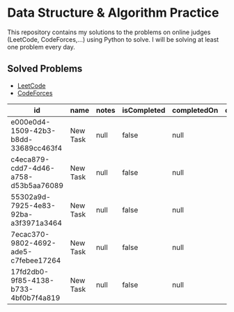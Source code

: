 # Data Structure & Algorithm Practice

This repository contains my solutions to the problems on online judges (LeetCode, CodeForces,...) using Python to solve. I will be solving at least one problem every day.

## Solved Problems

- [LeetCode](leetcode/README.md)
- [CodeForces](codeforces/README.md)

| id                                   | name     | notes | isCompleted | completedOn | completedBy | startOn                  | dueOn                    | liked | likesCount | assignee | column                               |
| ------------------------------------ | -------- | ----- | ----------- | ----------- | ----------- | ------------------------ | ------------------------ | ----- | ---------- | -------- | ------------------------------------ |
| e000e0d4-1509-42b3-b8dd-33689cc463f4 | New Task | null  | false       | null        |             | null                     | 2023-11-22T14:29:40.646Z | false | 0          |          | 76ae2b5e-c78c-4404-9c3b-7e69ce0677ad |
| c4eca879-cdd7-4d46-a758-d53b5aa76089 | New Task | null  | false       | null        |             | null                     | 2023-11-22T14:29:40.646Z | false | 0          |          | 76ae2b5e-c78c-4404-9c3b-7e69ce0677ad |
| 55302a9d-7925-4e83-92ba-a3f3971a3464 | New Task | null  | false       | null        |             | null                     | 2023-11-23T14:36:31.735Z | false | 0          |          | da2190e7-7a78-40a4-8129-fa2d7ffff6f3 |
| 7ecac370-9802-4692-ade5-c7febee17264 | New Task | null  | false       | null        |             | 2023-11-19T14:36:58.043Z | 2023-11-23T14:36:59.043Z | false | 0          |          | da2190e7-7a78-40a4-8129-fa2d7ffff6f3 |
| 17fd2db0-9f85-4138-b733-4bf0b7f4a819 | New Task | null  | false       | null        |             | 2023-11-21T14:38:10.052Z | 2023-11-25T14:38:14.052Z | false | 0          |          | da2190e7-7a78-40a4-8129-fa2d7ffff6f3 |